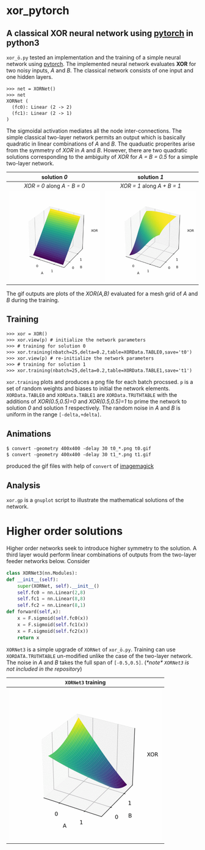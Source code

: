 # xor_pytorch

## A classical XOR neural network using [**pytorch**](https://pytorch.org) in **python3** 

``xor_ö.py`` tested an implementation and the training of
a simple neural network using [pytorch](http://pytorch.org).
The implemented neural network evaluates **XOR** for
two noisy inputs, *A* and *B*.  The classical network
consists of one input and one hidden layers.

```
>>> net = XORNet()
>>> net                                                                     
XORNet (                                                                    
  (fc0): Linear (2 -> 2)                                                    
  (fc1): Linear (2 -> 1)                                                    
)                                                                           
```

The sigmoidal activation mediates all the node inter-connections.
The simple classical two-layer network permits an output which is
basically quadratic in linear combinations of *A* and *B*. The
quaduatic properites arise from the symmetry of *XOR* in *A* and *B*.
However, there are two quadratic solutions corresponding to the
ambiguity of *XOR* for *A = B = 0.5* for a simple two-layer
network.

| solution *0* | solution *1* |
|:----:|:----:|
| *XOR = 0* along *A - B = 0* | *XOR = 1* along *A + B = 1* |
| ![soln0](https://github.com/VC-H/xor_pytorch/blob/master/t0.gif?raw=true) | ![soln1](https://github.com/VC-H/xor_pytorch/blob/master/t1.gif?raw=true) |

The gif outputs are plots of the *XOR(A,B)*
evaluated for a mesh grid of *A* and *B* during the training.

## Training

```
>>> xor = XOR() 
>>> xor.view(p) # initialize the network parameters
>>> # training for solution 0
>>> xor.training(nbatch=25,delta=0.2,table=XORData.TABLE0,save='t0')
>>> xor.view(p) # re-initialize the network parameters
>>> # training for solution 1
>>> xor.training(nbatch=25,delta=0.2,table=XORData.TABLE1,save='t1')
```

``xor.training`` plots and produces a png file for each batch procssed.
``p`` is a set of random weights and biases to initial the network elements.
``XORData.TABLE0`` and ``XORData.TABLE1`` are ``XORData.TRUTHTABLE`` with
the additions of *XOR(0.5,0.5)=0* and *XOR(0.5,0.5)=1* to prime the network
to solution *0* and solution *1* respectively. The random noise in
*A* and *B* is uniform in the range ``[-delta,+delta]``.

## Animations

```shell
$ convert -geometry 400x400 -delay 30 t0_*.png t0.gif
$ convert -geometry 400x400 -delay 30 t1_*.png t1.gif
```
produced the gif files with help of ``convert`` of
[imagemagick](https://www.imagemagick.org/)

## Analysis
``xor.gp`` is a ``gnuplot`` script to illustrate the mathematical
solutions of the network.

# Higher order solutions
Higher order networks seek to introduce higher symmetry to the
solution. A third layer would perform linear combinations of outputs 
from the two-layer feeder networks below. Consider

```python
class XORNet3(nn.Modules):
def __init__(self):
    super(XORNet, self).__init__()
    self.fc0 = nn.Linear(2,8)
    self.fc1 = nn.Linear(8,8)
    self.fc2 = nn.Linear(8,1)
def forward(self,x):
    x = F.sigmoid(self.fc0(x))
    x = F.sigmoid(self.fc1(x))
    x = F.sigmoid(self.fc2(x))
    return x
```

``XORNet3`` is a simple upgrade of ``XORNet`` of ``xor_ö.py``.
Training can use ``XORDATA.TRUTHTABLE`` un-modified unlike the
case of the two-layer network. The noise in *A* and *B* takes
the full span of ``[-0.5,0.5]``. (*\*note\* ``XORNet3`` is
not included in the repository*)

| ``XORNet3`` training |
|:----:|
| ![soln](https://github.com/VC-H/xor_pytorch/blob/master/t.gif?raw=true) |
